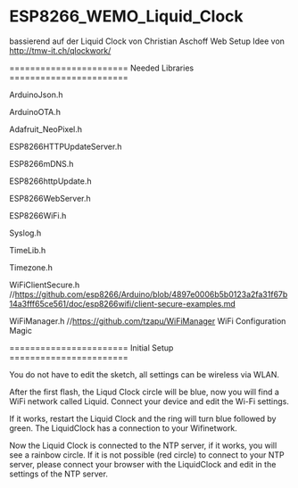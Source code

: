 # ESP8266_WEMO_Liquid_Clock

bassierend auf der Liquid Clock von Christian Aschoff
Web Setup Idee von http://tmw-it.ch/qlockwork/

======================= Needed Libraries =======================


ArduinoJson.h

ArduinoOTA.h

Adafruit_NeoPixel.h

ESP8266HTTPUpdateServer.h

ESP8266mDNS.h

ESP8266httpUpdate.h    

ESP8266WebServer.h

ESP8266WiFi.h   

Syslog.h

TimeLib.h

Timezone.h

WiFiClientSecure.h //https://github.com/esp8266/Arduino/blob/4897e0006b5b0123a2fa31f67b14a3fff65ce561/doc/esp8266wifi/client-secure-examples.md

WiFiManager.h          //https://github.com/tzapu/WiFiManager WiFi Configuration Magic

======================= Initial Setup =======================

You do not have to edit the sketch, all settings can be wireless via WLAN.

After the first flash, the Liqud Clock circle will be blue, now you will find a WiFi network called Liquid. Connect your device and edit the Wi-Fi settings.

If it works, restart the Liquid Clock and the ring will turn blue followed by green. The LiquidClock has a connection to your Wifinetwork.

Now the Liquid Clock is connected to the NTP server, if it works, you will see a rainbow circle. If it is not possible (red circle) to connect to your NTP server, please connect your browser with the LiquidClock and edit in the settings of the NTP server.


